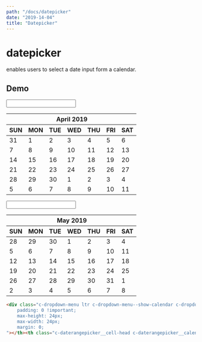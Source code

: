 ```yaml
---
path: "/docs/datepicker"
date: "2019-14-04"
title: "Datepicker"
---
```

# datepicker
enables users to select a date input form a calendar.

## Demo
<div class="c-dropdown-menu ltr c-dropdown-menu--show-calendar c-dropdown-menu--opensright" style="left: 578.484px; right: auto; display: block; position: static;"><div class="c-daterangepicker"><div class="c-daterangepicker__calendar c-daterangepicker__left-calendar"><div class="c-daterangepicker__input"><input class="c-daterangepicker__input-mini c-daterangepicker__form-control c-daterangepicker--input-is-active" type="text" name="daterangepicker_start" value=""><i class="c-daterangepicker__icon c-daterangepicker__icon-calendar"></i></div><div class="c-daterangepicker__calendar-table-left"><table class="c-daterangepicker__table table-condensed" style="border-spacing: 0;"><thead class="c-daterangepicker__calendar-title"><tr class="table-row"><th class="c-daterangepicker__previous c-daterangepicker__cell-available c-daterangepicker__cell-head" style="
    padding: 0 !important;
    max-height: 24px;
    max-width: 24px;
    margin: 0;
"></th><th class="c-daterangepicker__cell-head c-daterangepicker__calendar-title" colspan="5">April 2019</th><th class="c-daterangepicker__cell-head"></th></tr><tr class="table-row"><th class="c-daterangepicker__cell-head">SUN</th><th class="c-daterangepicker__cell-head">MON</th><th class="c-daterangepicker__cell-head">TUE</th><th class="c-daterangepicker__cell-head">WED</th><th class="c-daterangepicker__cell-head">THU</th><th class="c-daterangepicker__cell-head">FRI</th><th class="c-daterangepicker__cell-head">SAT</th></tr></thead><tbody><tr class="table-row"><td class="c-daterangepicker__cell weekend c-daterangepicker__cell-off c-daterangepicker__cell-available" data-title="r0c0">31</td><td class="c-daterangepicker__cell c-daterangepicker__cell-available" data-title="r0c1">1</td><td class="c-daterangepicker__cell c-daterangepicker__cell-available" data-title="r0c2">2</td><td class="c-daterangepicker__cell c-daterangepicker__cell-available" data-title="r0c3">3</td><td class="c-daterangepicker__cell c-daterangepicker__cell-available" data-title="r0c4">4</td><td class="c-daterangepicker__cell c-daterangepicker__cell-available" data-title="r0c5">5</td><td class="c-daterangepicker__cell weekend c-daterangepicker__cell-available" data-title="r0c6">6</td></tr><tr class="table-row"><td class="c-daterangepicker__cell weekend c-daterangepicker__cell-available" data-title="r1c0">7</td><td class="c-daterangepicker__cell c-daterangepicker__cell-available" data-title="r1c1">8</td><td class="c-daterangepicker__cell c-daterangepicker__cell-available" data-title="r1c2">9</td><td class="c-daterangepicker__cell c-daterangepicker__cell-available" data-title="r1c3">10</td><td class="c-daterangepicker__cell c-daterangepicker__cell-available" data-title="r1c4">11</td><td class="c-daterangepicker__cell c-daterangepicker__cell-available" data-title="r1c5">12</td><td class="c-daterangepicker__cell weekend c-daterangepicker__cell-available" data-title="r1c6">13</td></tr><tr class="table-row"><td class="c-daterangepicker__cell weekend c-daterangepicker__cell-available" data-title="r2c0">14</td><td class="c-daterangepicker__cell today c-daterangepicker__cell--active c-daterangepicker__start-date c-daterangepicker__cell--active c-daterangepicker__end-date c-daterangepicker__cell-available" data-title="r2c1">15</td><td class="c-daterangepicker__cell c-daterangepicker__cell-available" data-title="r2c2">16</td><td class="c-daterangepicker__cell c-daterangepicker__cell-available" data-title="r2c3">17</td><td class="c-daterangepicker__cell c-daterangepicker__cell-available" data-title="r2c4">18</td><td class="c-daterangepicker__cell c-daterangepicker__cell-available" data-title="r2c5">19</td><td class="c-daterangepicker__cell weekend c-daterangepicker__cell-available" data-title="r2c6">20</td></tr><tr class="table-row"><td class="c-daterangepicker__cell weekend c-daterangepicker__cell-available" data-title="r3c0">21</td><td class="c-daterangepicker__cell c-daterangepicker__cell-available" data-title="r3c1">22</td><td class="c-daterangepicker__cell c-daterangepicker__cell-available" data-title="r3c2">23</td><td class="c-daterangepicker__cell c-daterangepicker__cell-available" data-title="r3c3">24</td><td class="c-daterangepicker__cell c-daterangepicker__cell-available" data-title="r3c4">25</td><td class="c-daterangepicker__cell c-daterangepicker__cell-available" data-title="r3c5">26</td><td class="c-daterangepicker__cell weekend c-daterangepicker__cell-available" data-title="r3c6">27</td></tr><tr class="table-row"><td class="c-daterangepicker__cell weekend c-daterangepicker__cell-available" data-title="r4c0">28</td><td class="c-daterangepicker__cell c-daterangepicker__cell-available" data-title="r4c1">29</td><td class="c-daterangepicker__cell c-daterangepicker__cell-available" data-title="r4c2">30</td><td class="c-daterangepicker__cell c-daterangepicker__cell-off c-daterangepicker__cell-available" data-title="r4c3">1</td><td class="c-daterangepicker__cell c-daterangepicker__cell-off c-daterangepicker__cell-available" data-title="r4c4">2</td><td class="c-daterangepicker__cell c-daterangepicker__cell-off c-daterangepicker__cell-available" data-title="r4c5">3</td><td class="c-daterangepicker__cell weekend c-daterangepicker__cell-off c-daterangepicker__cell-available" data-title="r4c6">4</td></tr><tr class="table-row"><td class="c-daterangepicker__cell weekend c-daterangepicker__cell-off c-daterangepicker__cell-available" data-title="r5c0">5</td><td class="c-daterangepicker__cell c-daterangepicker__cell-off c-daterangepicker__cell-available" data-title="r5c1">6</td><td class="c-daterangepicker__cell c-daterangepicker__cell-off c-daterangepicker__cell-available" data-title="r5c2">7</td><td class="c-daterangepicker__cell c-daterangepicker__cell-off c-daterangepicker__cell-available" data-title="r5c3">8</td><td class="c-daterangepicker__cell c-daterangepicker__cell-off c-daterangepicker__cell-available" data-title="r5c4">9</td><td class="c-daterangepicker__cell c-daterangepicker__cell-off c-daterangepicker__cell-available" data-title="r5c5">10</td><td class="c-daterangepicker__cell weekend c-daterangepicker__cell-off c-daterangepicker__cell-available" data-title="r5c6">11</td></tr></tbody></table></div></div><div class="c-daterangepicker__calendar c-daterangepicker__right-calendar"><div class="c-daterangepicker__input"><input class="c-daterangepicker__input-mini c-daterangepicker__form-control" type="text" name="daterangepicker_end" value=""><i class="c-daterangepicker__icon c-daterangepicker__icon-calendar"></i></div><div class="c-daterangepicker__calendar-table-right"><table class="c-daterangepicker__table table-condensed" style="border-spacing: 0;"><thead class="c-daterangepicker__calendar-title"><tr class="table-row"><th class="c-daterangepicker__cell-head"></th><th class="c-daterangepicker__cell-head c-daterangepicker__calendar-title" colspan="5">May 2019</th><th class="c-daterangepicker__next c-daterangepicker__cell-available c-daterangepicker__cell-head"></th></tr><tr class="table-row"><th class="c-daterangepicker__cell-head">SUN</th><th class="c-daterangepicker__cell-head">MON</th><th class="c-daterangepicker__cell-head">TUE</th><th class="c-daterangepicker__cell-head">WED</th><th class="c-daterangepicker__cell-head">THU</th><th class="c-daterangepicker__cell-head">FRI</th><th class="c-daterangepicker__cell-head">SAT</th></tr></thead><tbody><tr class="table-row"><td class="c-daterangepicker__cell weekend c-daterangepicker__cell-off c-daterangepicker__cell-available" data-title="r0c0">28</td><td class="c-daterangepicker__cell c-daterangepicker__cell-off c-daterangepicker__cell-available" data-title="r0c1">29</td><td class="c-daterangepicker__cell c-daterangepicker__cell-off c-daterangepicker__cell-available" data-title="r0c2">30</td><td class="c-daterangepicker__cell c-daterangepicker__cell-available" data-title="r0c3">1</td><td class="c-daterangepicker__cell c-daterangepicker__cell-available" data-title="r0c4">2</td><td class="c-daterangepicker__cell c-daterangepicker__cell-available" data-title="r0c5">3</td><td class="c-daterangepicker__cell weekend c-daterangepicker__cell-available" data-title="r0c6">4</td></tr><tr class="table-row"><td class="c-daterangepicker__cell weekend c-daterangepicker__cell-available" data-title="r1c0">5</td><td class="c-daterangepicker__cell c-daterangepicker__cell-available" data-title="r1c1">6</td><td class="c-daterangepicker__cell c-daterangepicker__cell-available" data-title="r1c2">7</td><td class="c-daterangepicker__cell c-daterangepicker__cell-available" data-title="r1c3">8</td><td class="c-daterangepicker__cell c-daterangepicker__cell-available" data-title="r1c4">9</td><td class="c-daterangepicker__cell c-daterangepicker__cell-available" data-title="r1c5">10</td><td class="c-daterangepicker__cell weekend c-daterangepicker__cell-available" data-title="r1c6">11</td></tr><tr class="table-row"><td class="c-daterangepicker__cell weekend c-daterangepicker__cell-available" data-title="r2c0">12</td><td class="c-daterangepicker__cell c-daterangepicker__cell-available" data-title="r2c1">13</td><td class="c-daterangepicker__cell c-daterangepicker__cell-available" data-title="r2c2">14</td><td class="c-daterangepicker__cell c-daterangepicker__cell-available" data-title="r2c3">15</td><td class="c-daterangepicker__cell c-daterangepicker__cell-available" data-title="r2c4">16</td><td class="c-daterangepicker__cell c-daterangepicker__cell-available" data-title="r2c5">17</td><td class="c-daterangepicker__cell weekend c-daterangepicker__cell-available" data-title="r2c6">18</td></tr><tr class="table-row"><td class="c-daterangepicker__cell weekend c-daterangepicker__cell-available" data-title="r3c0">19</td><td class="c-daterangepicker__cell c-daterangepicker__cell-available" data-title="r3c1">20</td><td class="c-daterangepicker__cell c-daterangepicker__cell-available" data-title="r3c2">21</td><td class="c-daterangepicker__cell c-daterangepicker__cell-available" data-title="r3c3">22</td><td class="c-daterangepicker__cell c-daterangepicker__cell-available" data-title="r3c4">23</td><td class="c-daterangepicker__cell c-daterangepicker__cell-available" data-title="r3c5">24</td><td class="c-daterangepicker__cell weekend c-daterangepicker__cell-available" data-title="r3c6">25</td></tr><tr class="table-row"><td class="c-daterangepicker__cell weekend c-daterangepicker__cell-available" data-title="r4c0">26</td><td class="c-daterangepicker__cell c-daterangepicker__cell-available" data-title="r4c1">27</td><td class="c-daterangepicker__cell c-daterangepicker__cell-available" data-title="r4c2">28</td><td class="c-daterangepicker__cell c-daterangepicker__cell-available" data-title="r4c3">29</td><td class="c-daterangepicker__cell c-daterangepicker__cell-available" data-title="r4c4">30</td><td class="c-daterangepicker__cell c-daterangepicker__cell-available" data-title="r4c5">31</td><td class="c-daterangepicker__cell weekend c-daterangepicker__cell-off c-daterangepicker__cell-available" data-title="r4c6">1</td></tr><tr class="table-row"><td class="c-daterangepicker__cell weekend c-daterangepicker__cell-off c-daterangepicker__cell-available" data-title="r5c0">2</td><td class="c-daterangepicker__cell c-daterangepicker__cell-off c-daterangepicker__cell-available" data-title="r5c1">3</td><td class="c-daterangepicker__cell c-daterangepicker__cell-off c-daterangepicker__cell-available" data-title="r5c2">4</td><td class="c-daterangepicker__cell c-daterangepicker__cell-off c-daterangepicker__cell-available" data-title="r5c3">5</td><td class="c-daterangepicker__cell c-daterangepicker__cell-off c-daterangepicker__cell-available" data-title="r5c4">6</td><td class="c-daterangepicker__cell c-daterangepicker__cell-off c-daterangepicker__cell-available" data-title="r5c5">7</td><td class="c-daterangepicker__cell weekend c-daterangepicker__cell-off c-daterangepicker__cell-available" data-title="r5c6">8</td></tr></tbody></table></div></div></div></div>

```html
<div class="c-dropdown-menu ltr c-dropdown-menu--show-calendar c-dropdown-menu--opensright" style="left: 578.484px; right: auto; display: block;"><div class="c-daterangepicker"><div class="c-daterangepicker__calendar c-daterangepicker__left-calendar"><div class="c-daterangepicker__input"><input class="c-daterangepicker__input-mini c-daterangepicker__form-control c-daterangepicker--input-is-active" type="text" name="daterangepicker_start" value=""><i class="c-daterangepicker__icon c-daterangepicker__icon-calendar"></i></div><div class="c-daterangepicker__calendar-table-left"><table class="c-daterangepicker__table table-condensed" style="border-spacing: 0;"><thead class="c-daterangepicker__calendar-title"><tr class="table-row"><th class="c-daterangepicker__previous c-daterangepicker__cell-available c-daterangepicker__cell-head" style="
    padding: 0 !important;
    max-height: 24px;
    max-width: 24px;
    margin: 0;
"></th><th class="c-daterangepicker__cell-head c-daterangepicker__calendar-title" colspan="5">April 2019</th><th class="c-daterangepicker__cell-head"></th></tr><tr class="table-row"><th class="c-daterangepicker__cell-head">SUN</th><th class="c-daterangepicker__cell-head">MON</th><th class="c-daterangepicker__cell-head">TUE</th><th class="c-daterangepicker__cell-head">WED</th><th class="c-daterangepicker__cell-head">THU</th><th class="c-daterangepicker__cell-head">FRI</th><th class="c-daterangepicker__cell-head">SAT</th></tr></thead><tbody><tr class="table-row"><td class="c-daterangepicker__cell weekend c-daterangepicker__cell-off c-daterangepicker__cell-available" data-title="r0c0">31</td><td class="c-daterangepicker__cell c-daterangepicker__cell-available" data-title="r0c1">1</td><td class="c-daterangepicker__cell c-daterangepicker__cell-available" data-title="r0c2">2</td><td class="c-daterangepicker__cell c-daterangepicker__cell-available" data-title="r0c3">3</td><td class="c-daterangepicker__cell c-daterangepicker__cell-available" data-title="r0c4">4</td><td class="c-daterangepicker__cell c-daterangepicker__cell-available" data-title="r0c5">5</td><td class="c-daterangepicker__cell weekend c-daterangepicker__cell-available" data-title="r0c6">6</td></tr><tr class="table-row"><td class="c-daterangepicker__cell weekend c-daterangepicker__cell-available" data-title="r1c0">7</td><td class="c-daterangepicker__cell c-daterangepicker__cell-available" data-title="r1c1">8</td><td class="c-daterangepicker__cell c-daterangepicker__cell-available" data-title="r1c2">9</td><td class="c-daterangepicker__cell c-daterangepicker__cell-available" data-title="r1c3">10</td><td class="c-daterangepicker__cell c-daterangepicker__cell-available" data-title="r1c4">11</td><td class="c-daterangepicker__cell c-daterangepicker__cell-available" data-title="r1c5">12</td><td class="c-daterangepicker__cell weekend c-daterangepicker__cell-available" data-title="r1c6">13</td></tr><tr class="table-row"><td class="c-daterangepicker__cell weekend c-daterangepicker__cell-available" data-title="r2c0">14</td><td class="c-daterangepicker__cell today c-daterangepicker__cell--active c-daterangepicker__start-date c-daterangepicker__cell--active c-daterangepicker__end-date c-daterangepicker__cell-available" data-title="r2c1">15</td><td class="c-daterangepicker__cell c-daterangepicker__cell-available" data-title="r2c2">16</td><td class="c-daterangepicker__cell c-daterangepicker__cell-available" data-title="r2c3">17</td><td class="c-daterangepicker__cell c-daterangepicker__cell-available" data-title="r2c4">18</td><td class="c-daterangepicker__cell c-daterangepicker__cell-available" data-title="r2c5">19</td><td class="c-daterangepicker__cell weekend c-daterangepicker__cell-available" data-title="r2c6">20</td></tr><tr class="table-row"><td class="c-daterangepicker__cell weekend c-daterangepicker__cell-available" data-title="r3c0">21</td><td class="c-daterangepicker__cell c-daterangepicker__cell-available" data-title="r3c1">22</td><td class="c-daterangepicker__cell c-daterangepicker__cell-available" data-title="r3c2">23</td><td class="c-daterangepicker__cell c-daterangepicker__cell-available" data-title="r3c3">24</td><td class="c-daterangepicker__cell c-daterangepicker__cell-available" data-title="r3c4">25</td><td class="c-daterangepicker__cell c-daterangepicker__cell-available" data-title="r3c5">26</td><td class="c-daterangepicker__cell weekend c-daterangepicker__cell-available" data-title="r3c6">27</td></tr><tr class="table-row"><td class="c-daterangepicker__cell weekend c-daterangepicker__cell-available" data-title="r4c0">28</td><td class="c-daterangepicker__cell c-daterangepicker__cell-available" data-title="r4c1">29</td><td class="c-daterangepicker__cell c-daterangepicker__cell-available" data-title="r4c2">30</td><td class="c-daterangepicker__cell c-daterangepicker__cell-off c-daterangepicker__cell-available" data-title="r4c3">1</td><td class="c-daterangepicker__cell c-daterangepicker__cell-off c-daterangepicker__cell-available" data-title="r4c4">2</td><td class="c-daterangepicker__cell c-daterangepicker__cell-off c-daterangepicker__cell-available" data-title="r4c5">3</td><td class="c-daterangepicker__cell weekend c-daterangepicker__cell-off c-daterangepicker__cell-available" data-title="r4c6">4</td></tr><tr class="table-row"><td class="c-daterangepicker__cell weekend c-daterangepicker__cell-off c-daterangepicker__cell-available" data-title="r5c0">5</td><td class="c-daterangepicker__cell c-daterangepicker__cell-off c-daterangepicker__cell-available" data-title="r5c1">6</td><td class="c-daterangepicker__cell c-daterangepicker__cell-off c-daterangepicker__cell-available" data-title="r5c2">7</td><td class="c-daterangepicker__cell c-daterangepicker__cell-off c-daterangepicker__cell-available" data-title="r5c3">8</td><td class="c-daterangepicker__cell c-daterangepicker__cell-off c-daterangepicker__cell-available" data-title="r5c4">9</td><td class="c-daterangepicker__cell c-daterangepicker__cell-off c-daterangepicker__cell-available" data-title="r5c5">10</td><td class="c-daterangepicker__cell weekend c-daterangepicker__cell-off c-daterangepicker__cell-available" data-title="r5c6">11</td></tr></tbody></table></div></div><div class="c-daterangepicker__calendar c-daterangepicker__right-calendar"><div class="c-daterangepicker__input"><input class="c-daterangepicker__input-mini c-daterangepicker__form-control" type="text" name="daterangepicker_end" value=""><i class="c-daterangepicker__icon c-daterangepicker__icon-calendar"></i></div><div class="c-daterangepicker__calendar-table-right"><table class="c-daterangepicker__table table-condensed" style="border-spacing: 0;"><thead class="c-daterangepicker__calendar-title"><tr class="table-row"><th class="c-daterangepicker__cell-head"></th><th class="c-daterangepicker__cell-head c-daterangepicker__calendar-title" colspan="5">May 2019</th><th class="c-daterangepicker__next c-daterangepicker__cell-available c-daterangepicker__cell-head"></th></tr><tr class="table-row"><th class="c-daterangepicker__cell-head">SUN</th><th class="c-daterangepicker__cell-head">MON</th><th class="c-daterangepicker__cell-head">TUE</th><th class="c-daterangepicker__cell-head">WED</th><th class="c-daterangepicker__cell-head">THU</th><th class="c-daterangepicker__cell-head">FRI</th><th class="c-daterangepicker__cell-head">SAT</th></tr></thead><tbody><tr class="table-row"><td class="c-daterangepicker__cell weekend c-daterangepicker__cell-off c-daterangepicker__cell-available" data-title="r0c0">28</td><td class="c-daterangepicker__cell c-daterangepicker__cell-off c-daterangepicker__cell-available" data-title="r0c1">29</td><td class="c-daterangepicker__cell c-daterangepicker__cell-off c-daterangepicker__cell-available" data-title="r0c2">30</td><td class="c-daterangepicker__cell c-daterangepicker__cell-available" data-title="r0c3">1</td><td class="c-daterangepicker__cell c-daterangepicker__cell-available" data-title="r0c4">2</td><td class="c-daterangepicker__cell c-daterangepicker__cell-available" data-title="r0c5">3</td><td class="c-daterangepicker__cell weekend c-daterangepicker__cell-available" data-title="r0c6">4</td></tr><tr class="table-row"><td class="c-daterangepicker__cell weekend c-daterangepicker__cell-available" data-title="r1c0">5</td><td class="c-daterangepicker__cell c-daterangepicker__cell-available" data-title="r1c1">6</td><td class="c-daterangepicker__cell c-daterangepicker__cell-available" data-title="r1c2">7</td><td class="c-daterangepicker__cell c-daterangepicker__cell-available" data-title="r1c3">8</td><td class="c-daterangepicker__cell c-daterangepicker__cell-available" data-title="r1c4">9</td><td class="c-daterangepicker__cell c-daterangepicker__cell-available" data-title="r1c5">10</td><td class="c-daterangepicker__cell weekend c-daterangepicker__cell-available" data-title="r1c6">11</td></tr><tr class="table-row"><td class="c-daterangepicker__cell weekend c-daterangepicker__cell-available" data-title="r2c0">12</td><td class="c-daterangepicker__cell c-daterangepicker__cell-available" data-title="r2c1">13</td><td class="c-daterangepicker__cell c-daterangepicker__cell-available" data-title="r2c2">14</td><td class="c-daterangepicker__cell c-daterangepicker__cell-available" data-title="r2c3">15</td><td class="c-daterangepicker__cell c-daterangepicker__cell-available" data-title="r2c4">16</td><td class="c-daterangepicker__cell c-daterangepicker__cell-available" data-title="r2c5">17</td><td class="c-daterangepicker__cell weekend c-daterangepicker__cell-available" data-title="r2c6">18</td></tr><tr class="table-row"><td class="c-daterangepicker__cell weekend c-daterangepicker__cell-available" data-title="r3c0">19</td><td class="c-daterangepicker__cell c-daterangepicker__cell-available" data-title="r3c1">20</td><td class="c-daterangepicker__cell c-daterangepicker__cell-available" data-title="r3c2">21</td><td class="c-daterangepicker__cell c-daterangepicker__cell-available" data-title="r3c3">22</td><td class="c-daterangepicker__cell c-daterangepicker__cell-available" data-title="r3c4">23</td><td class="c-daterangepicker__cell c-daterangepicker__cell-available" data-title="r3c5">24</td><td class="c-daterangepicker__cell weekend c-daterangepicker__cell-available" data-title="r3c6">25</td></tr><tr class="table-row"><td class="c-daterangepicker__cell weekend c-daterangepicker__cell-available" data-title="r4c0">26</td><td class="c-daterangepicker__cell c-daterangepicker__cell-available" data-title="r4c1">27</td><td class="c-daterangepicker__cell c-daterangepicker__cell-available" data-title="r4c2">28</td><td class="c-daterangepicker__cell c-daterangepicker__cell-available" data-title="r4c3">29</td><td class="c-daterangepicker__cell c-daterangepicker__cell-available" data-title="r4c4">30</td><td class="c-daterangepicker__cell c-daterangepicker__cell-available" data-title="r4c5">31</td><td class="c-daterangepicker__cell weekend c-daterangepicker__cell-off c-daterangepicker__cell-available" data-title="r4c6">1</td></tr><tr class="table-row"><td class="c-daterangepicker__cell weekend c-daterangepicker__cell-off c-daterangepicker__cell-available" data-title="r5c0">2</td><td class="c-daterangepicker__cell c-daterangepicker__cell-off c-daterangepicker__cell-available" data-title="r5c1">3</td><td class="c-daterangepicker__cell c-daterangepicker__cell-off c-daterangepicker__cell-available" data-title="r5c2">4</td><td class="c-daterangepicker__cell c-daterangepicker__cell-off c-daterangepicker__cell-available" data-title="r5c3">5</td><td class="c-daterangepicker__cell c-daterangepicker__cell-off c-daterangepicker__cell-available" data-title="r5c4">6</td><td class="c-daterangepicker__cell c-daterangepicker__cell-off c-daterangepicker__cell-available" data-title="r5c5">7</td><td class="c-daterangepicker__cell weekend c-daterangepicker__cell-off c-daterangepicker__cell-available" data-title="r5c6">8</td></tr></tbody></table></div></div></div></div> 
```

